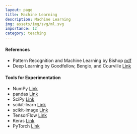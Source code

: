 ```yaml
---
layout: page
title: Machine Learning
description: Machine Learning
img: assets/img/svg/ml.svg
importance: 12
category: teaching
---
```


#### References

* Pattern Recognition and Machine Learning by Bishop [pdf](https://www.microsoft.com/en-us/research/uploads/prod/2006/01/Bishop-Pattern-Recognition-and-Machine-Learning-2006.pdf)
* Deep Learning by Goodfellow, Bengio, and Courville [Link](https://www.deeplearningbook.org/)


#### Tools for Experimentation

* NumPy [Link](https://numpy.org/)
* pandas [Link](https://pandas.pydata.org/)
* SciPy [Link](https://scipy.org/)
* scikit-learn [Link](https://scikit-learn.org/stable/)
* scikit-image [Link](https://scikit-image.org/)
* TensorFlow [Link](https://www.tensorflow.org/)
* Keras [Link](https://keras.io/)
* PyTorch [Link](https://pytorch.org/)








